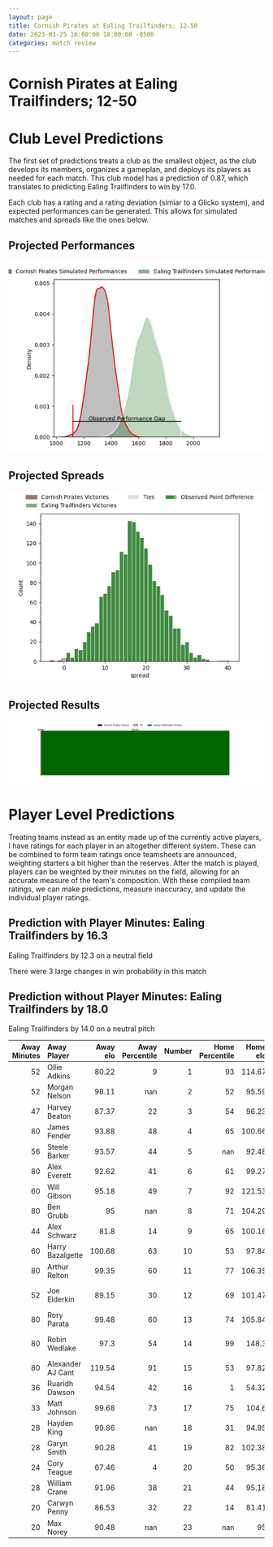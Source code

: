 ```yaml
---  
layout: page  
title: Cornish Pirates at Ealing Trailfinders; 12-50  
date: 2023-03-25 16:00:00 18:00:00 -0500  
categories: match review  
---
```

# Cornish Pirates at Ealing Trailfinders; 12-50

# Club Level Predictions


The first set of predictions treats a club as the smallest object, as the club develops its members, organizes a gameplan, and deploys its players as needed for each match. This club model has a prediction of 0.87, which translates to predicting Ealing Trailfinders to win by 17.0.

Each club has a rating and a rating deviation (simiar to a Glicko system), and expected performances can be generated. This allows for simulated matches and spreads like the ones below.
## Projected Performances


![Projected Performances](plots/performances_2023-03-25-EalingTrailfinders-CornishPirates.png)
## Projected Spreads


![Projected Spreads](plots/spreads_2023-03-25-EalingTrailfinders-CornishPirates.png)
## Projected Results


![Projected Results](plots/resultbar_2023-03-25-EalingTrailfinders-CornishPirates.png)
# Player Level Predictions


Treating teams instead as an entity made up of the currently active players, I have ratings for each player in an altogether different system. These can be combined to form team ratings once teamsheets are announced, weighting starters a bit higher than the reserves. After the match is played, players can be weighted by their minutes on the field, allowing for an accurate measure of the team's composition. With these compiled team ratings, we can make predictions, measure inaccuracy, and update the individual player ratings.
## Prediction with Player Minutes: Ealing Trailfinders by 16.3


Ealing Trailfinders by 12.3 on a neutral field

There were 3 large changes in win probability in this match
## Prediction without Player Minutes: Ealing Trailfinders by 18.0


Ealing Trailfinders by 14.0 on a neutral pitch



|   Away Minutes | Away Player       |   Away elo |   Away Percentile |   Number |   Home Percentile |   Home elo | Home Player             |   Home Minutes |
|---------------:|:------------------|-----------:|------------------:|---------:|------------------:|-----------:|:------------------------|---------------:|
|             52 | Ollie Adkins      |      80.22 |                 9 |        1 |                93 |     114.67 | Will Davis              |             79 |
|             52 | Morgan Nelson     |      98.11 |               nan |        2 |                52 |      95.59 | Alun Walker             |             69 |
|             47 | Harvey Beaton     |      87.37 |                22 |        3 |                54 |      96.23 | George Davis            |             60 |
|             80 | James Fender      |      93.88 |                48 |        4 |                65 |     100.66 | Andrew Davidson         |             80 |
|             56 | Steele Barker     |      93.57 |                44 |        5 |               nan |      92.48 | Barney Maddison         |             80 |
|             80 | Alex Everett      |      92.62 |                41 |        6 |                61 |      99.27 | Rob Farrar              |             80 |
|             60 | Will Gibson       |      95.18 |                49 |        7 |                92 |     121.53 | Ollie Newman            |             52 |
|             80 | Ben Grubb         |      95    |               nan |        8 |                71 |     104.29 | Jack Digby              |             70 |
|             44 | Alex Schwarz      |      81.8  |                14 |        9 |                65 |     100.16 | Craig Hampson           |             65 |
|             60 | Harry Bazalgette  |     100.68 |                63 |       10 |                53 |      97.84 | Craig Willis            |             33 |
|             80 | Arthur Relton     |      99.35 |                60 |       11 |                77 |     106.35 | Cian Kelleher           |             80 |
|             52 | Joe Elderkin      |      89.15 |                30 |       12 |                69 |     101.47 | Patrick Benjamin Howard |             78 |
|             80 | Rory Parata       |      99.48 |                60 |       13 |                74 |     105.84 | Max Bodilly             |             80 |
|             80 | Robin Wedlake     |      97.3  |                54 |       14 |                99 |     148.3  | James Cordy-Redden      |             80 |
|             80 | Alexander AJ Cant |     119.54 |                91 |       15 |                53 |      97.82 | Jonah Holmes            |             80 |
|             36 | Ruaridh Dawson    |      94.54 |                42 |       16 |                 1 |      54.32 | Dan Lancaster           |             47 |
|             33 | Matt Johnson      |      99.68 |                73 |       17 |                75 |     104.6  | Simon Uzokwe            |             28 |
|             28 | Hayden King       |      99.86 |               nan |       18 |                31 |      94.95 | Ross Kane               |             20 |
|             28 | Garyn Smith       |      90.28 |                41 |       19 |                82 |     102.38 | Jordan Burns            |             15 |
|             24 | Cory Teague       |      67.46 |                 4 |       20 |                50 |      95.36 | Shaun Malton            |             11 |
|             28 | William Crane     |      91.96 |                38 |       21 |                44 |      95.18 | Will Montgomery         |             10 |
|             20 | Carwyn Penny      |      86.53 |                32 |       22 |                14 |      81.41 | Reuben Bird-Tulloch     |              2 |
|             20 | Max Norey         |      90.48 |               nan |       23 |               nan |      95    | Lefty Zigiriadis        |              1 |

